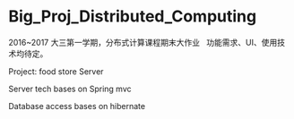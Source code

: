 # Big_Proj_Distributed_Computing
2016~2017 大三第一学期，分布式计算课程期末大作业  
功能需求、UI、使用技术均待定。

Project: food store Server

Server tech bases on Spring mvc

Database access bases on hibernate 
